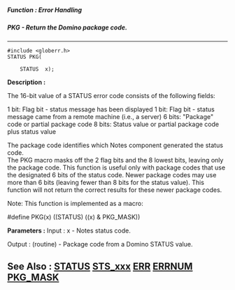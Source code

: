 ##### Function : Error Handling
##### PKG - Return the Domino package code.
---
```
#include <globerr.h>
STATUS PKG(

	STATUS  x);
```
**Description :**

The 16-bit value of a STATUS error code consists of the following fields:

1 bit: Flag bit - status message has been displayed
1 bit: Flag bit - status message came from a remote machine (i.e., a server)
6 bits: "Package" code or partial package code
8 bits: Status value or partial package code plus status value

The package code identifies which Notes component generated the status code.  
The PKG macro masks off the 2 flag bits and the 8 lowest bits, leaving only the 
package code.  This function is useful only with package codes that use the 
designated 6 bits of the status code.  Newer package codes may use more than 6 
bits (leaving fewer than 8 bits for the status value).  This function will not 
return the correct results for these newer package codes.

Note: This function is implemented as a macro:

#define PKG(x) ((STATUS) ((x) & PKG_MASK))

**Parameters :**
Input :
x  -  Notes status code.

Output :
(routine)  -  Package code from a Domino STATUS value.



**See Also :**
[STATUS](/reference/Data/STATUS)
[STS_xxx](/reference/Symb/STS_xxx)
[ERR](/reference/Func/ERR)
[ERRNUM](/reference/Func/ERRNUM)
[PKG_MASK](/reference/Symb/PKG_MASK)
---

